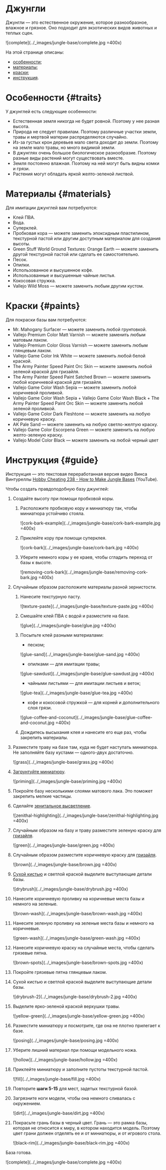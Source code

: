 # Джунгли

Джунгли — это естественное окружение, которое разнообразное, влажное и грязное. Оно подходит для экзотических видов животных и теплых сцен.

![complete](../_images/jungle-base/complete.jpg =400x)

На этой странице описаны:
* [особенности](#traits);
* [материалы](#materials);
* [краски](#paints);
* [инструкция](#guide).

# Особенности {#traits}

У джунглей есть следующие особенности:

* Естественная земля никогда не будет ровной. Поэтому у нее разная высота.
* Природа не следует правилам. Поэтому различные участки земли, травы и мертвой материи распределяются случайно.
* Из-за густых крон деревьев мало света доходит до земли. Поэтому на земле мало травы, но много видимой земли.
* В джунглях очень большое биологическое разнообразие. Поэтому разные виды растений могут существовать вместе.
* Земля постоянно влажная. Поэтому на ней могут быть видны комки и грязи.
* Растения могут обладать яркой желто-зеленой листвой.

# Материалы {#materials}

Для имитации джунглей вам потребуются:

* Клей ПВА.
* Вода.
* Суперклей.
* Пробковая кора — можете заменить  эпоксидным пластилином, текстурной пастой или другим доступным материалом для создания высоты. 
* Green Stuff World Ground Textures: Orange Earth — можете заменить другой текстурной пастой или сделать ее самостоятельно.
* Песок.
* Опилки.
* Использованное и высушенное кофе.
* Использованные и высушенные чайные листья.
* Кокосовая стружка.
* Vallejo Wild Moss — можете заменить любым другим кустом.

# Краски {#paints}

Для покраски базы вам потребуются:

* Mr. Mahogany Surfacer — можете заменить любой грунтовкой.
* Vallejo Premium Color Matt Varnish — можете заменить любым матовым лаком.
* Vallejo Premium Color Gloss Varnish — можете заменить любым глянцевым лаком.
* Vallejo Game Color Ink White — можете заменить любой белой краской.
* The Army Painter Speed Paint Orc Skin — можете заменить любой зеленой краской для гризайля.
* The Army Painter Speed Paint Satched Brown — можете заменить любой коричневой краской для гризайля.
* Vallejo Game Color Wash Sepia — можете заменить любой коричневой проливкой.
* Vallejo Game Color Wash Sepia + Vallejo Game Color Wash Black + The Army Painter Speed Paint Orc Skin — можете заменить любой зеленой проливкой.
* Vallejo Game Color Dark Fleshtone — можете заменить на любую коричневую краску.
* AK Pale Sand — можете заменить на любую светло-желтую краску.
* Vallejo Game Color Escorpena Green — можете заменить на любую желто-зеленую краску.
* Vallejo Model Color Black — можете заменить на любой черный цвет

# Инструкция {#guide}

Инструкция — это текстовая переработанная версия видео Винса Винтуреллы [Hobby Cheating 238 - How to Make Jungle Bases](https://youtu.be/0OgotJrDbTw?si=tmn0ZDL4Mwp2QH5J) (YouTube).

Чтобы создать правдоподобную базу джунглей:

1. Создайте высоту при помощи пробковой коры. 

   1. Расположите пробковую кору и миниатюру так, чтобы миниатюра устойчиво стояла.

      ![cork-bark-example](../_images/jungle-base/cork-bark-example.jpg =400x)

   2. Приклейте кору при помощи суперклея.

      ![cork-bark](../_images/jungle-base/cork-bark.jpg =400x)


   3. Уберите немного коры у ее краев, чтобы сгладить переход от базы к высоте.

      ![removing-cork-bark](../_images/jungle-base/removing-cork-bark.jpg =400x)

2. Случайным образом расположите материалы разной зернистости.

   1. Нанесите текстурную пасту.
      
      ![texture-paste](../_images/jungle-base/texture-paste.jpg =400x)
   
   2. Смешайте клей ПВА с водой и разместите на базе.

      ![glue](../_images/jungle-base/glue.jpg =400x)

   3. Посыпьте клей разными материалами:
       
       * песком;

        ![glue-sand](../_images/jungle-base/glue-sand.jpg =400x)

       * опилками — для имитации травы;

        ![glue-sawdust](../_images/jungle-base/glue-sawdust.jpg =400x)

       * чайными листьями — для имитации листьев и веток;

        ![glue-tea](../_images/jungle-base/glue-tea.jpg =400x)
       * кофе и кокосовой стружкой — для корней и дополнительного слоя грязи. 

        ![glue-coffee-and-coconut](../_images/jungle-base/glue-coffee-and-coconut.jpg =400x)
  
    4. Дождитесь высыхания клея и нанесите его еще раз, чтобы закрепить материалы.
   
3. Разместите траву на базе там, куда не будет наступать миниатюра. Не заполняйте базу кустами — одного-двух достаточно.
   
   ![grass](../_images/jungle-base/grass.jpg =400x)

4. [Загрунтуйте миниатюру](../quickstart/preparation/priming.md).
   
    ![priming](../_images/jungle-base/priming.jpg =400x)

5. Покройте базу несколькими слоями матового лака. Это поможет закрепить мелкие частицы.
6. Сделайте [зенитальное высветление](../methods/zenithal-highlighting.md).
   
   ![zenithal-highlighting](../_images/jungle-base/zenithal-highlighting.jpg =400x)

7. Случайным образом на базу и траву разместите зеленую краску для [гризайля](../styles/contrast.md).
   
   ![green](../_images/jungle-base/green.jpg =400x)

8. Случайным образом разместите коричневую краску для [гризайля](../styles/contrast.md).
   
   ![brown](../_images/jungle-base/brown.jpg =400x)

9. [Сухой кистью](../methods/drybrush.md) и светлой краской выделите выступающие детали базы.
   
   ![drybrush](../_images/jungle-base/drybrush.jpg =400x)

10. Нанесите коричневую проливку на коричневые места базы и немного на зеленые.
   
    ![brown-wash](../_images/jungle-base/brown-wash.jpg =400x)

11. Нанесите зеленую проливку на зеленые места базы и немного на коричневые.

    ![green-wash](../_images/jungle-base/green-wash.jpg =400x)

12. Нанесите коричневую краску на случайные места, чтобы сделать грязевые пятна.

    ![brown-spots](../_images/jungle-base/brown-spots.jpg =400x)

13. Покройте грязевые пятна глянцевыи лаком.
    
14. Сухой кистью и светлой краской выделите выступающие детали базы.

    ![drybrush-2](../_images/jungle-base/drybrush-2.jpg =400x)

15. Выделите ярко-зеленой краской верхушки травы.

    ![yellow-green](../_images/jungle-base/yellow-green.jpg =400x)

16. Разместите миниатюру и посмотрите, где она не плотно прилегает к базе.

    ![posing](../_images/jungle-base/posing.jpg =400x)

17. Уберите лишний материал при помощи модельного ножа.

    ![hollow](../_images/jungle-base/hollow.jpg =400x)

18. Приклейте миниатюру и заполните пустоты текстурной пастой.

    ![fill](../_images/jungle-base/fill.jpg =400x)

19. Повторите **шаги 5-15** для мест, задетых текстурной базой.
20. Загрязните ноги модели, чтобы она немного сливалась с окружением.

    ![dirt](../_images/jungle-base/dirt.jpg =400x)   

21.  Покрасьте грань базы в черный цвет. Грань — это рамка базы, которая не относится к миру, в котором находится модель. Поэтому цвет грани должен отделять ее и от миниатюры, и от игрового стола.
    
     ![black-rim](../_images/jungle-base/black-rim.jpg =400x)


База готова.

![complete](../_images/jungle-base/complete.jpg =400x)
